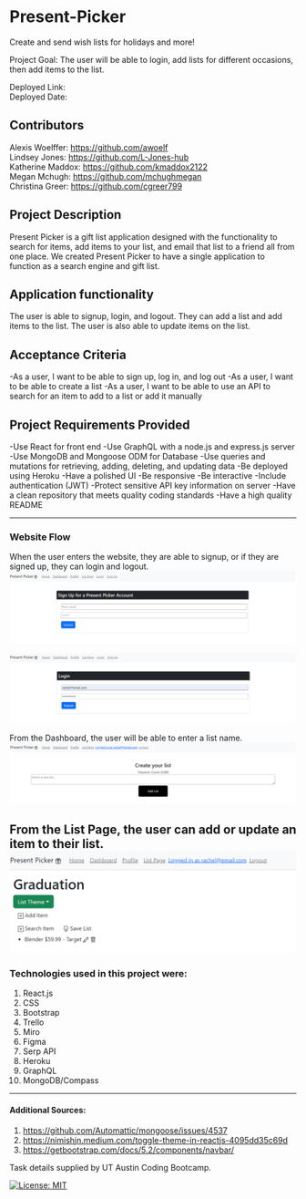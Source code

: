 # Present-Picker
Create and send wish lists for holidays and more!
 
Project Goal:
The user will be able to login, add lists for different occasions, then add items to the list.
 
Deployed Link:  </br>
Deployed Date:
 
## Contributors
  Alexis Woelffer: https://github.com/awoelf</br>
  Lindsey Jones: https://github.com/L-Jones-hub</br>
  Katherine Maddox: https://github.com/kmaddox2122</br>
  Megan Mchugh: https://github.com/mchughmegan</br>
  Christina Greer: https://github.com/cgreer799</br>
 
 
## Project Description
Present Picker is a gift list application designed with the functionality to search for items, add items to your list, and email that list to a friend all from one place. We created Present Picker to have a single application to function as a search engine and gift list.
 
## Application functionality
The user is able to signup, login, and logout. They can add a list and add items to the list. The user is also able to update items on the list.
 
## Acceptance Criteria
-As a user, I want to be able to sign up, log in, and log out
-As a user, I want to be able to create a list
-As a user, I want to be able to use an API to search for an item to add to a list or add it manually
 
## Project Requirements Provided
-Use React for front end
-Use GraphQL with a node.js and express.js server
-Use MongoDB and Mongoose ODM for Database
-Use queries and mutations for retrieving, adding, deleting, and updating data
-Be deployed using Heroku
-Have a polished UI
-Be responsive
-Be interactive
-Include authentication (JWT)
-Protect sensitive API key information on server
-Have a clean repository that meets quality coding standards
-Have a high quality README
 
 
------------------------------------------------------------
### Website Flow
When the user enters the website, they are able to signup, or if they are signed up, they can login and logout.
![Signup](https://github.com/awoelf/Present-Picker/blob/main/assets/Sign%20Up.png) 

![Login](https://github.com/awoelf/Present-Picker/blob/main/assets/Login.png)

From the Dashboard, the user will be able to enter a list name.
![Dashboard](https://github.com/awoelf/Present-Picker/blob/main/assets/Dashboard.png) 

From the List Page, the user can add or update an item to their list.
![List Page](https://github.com/awoelf/Present-Picker/blob/main/assets/List%20Page.png)
------------------------------------------------------------
 
### Technologies used in this project were:
1. React.js
2. CSS
3. Bootstrap
4. Trello
5. Miro
6. Figma
7. Serp API
8. Heroku
9. GraphQL
10. MongoDB/Compass

------------------------------------------------------------
 
#### Additional Sources:
1. https://github.com/Automattic/mongoose/issues/4537
2. https://nimishjn.medium.com/toggle-theme-in-reactjs-4095dd35c69d
3. https://getbootstrap.com/docs/5.2/components/navbar/
 
  
Task details supplied by UT Austin Coding Bootcamp.
 
[![License: MIT](https://img.shields.io/badge/License-MIT-yellow.svg)](https://opensource.org/licenses/MIT)

